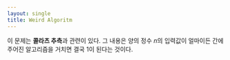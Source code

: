 ```yaml
---
layout: single
title: Weird Algoritm
---
```


이 문제는 **콜라츠 추측**과 관련이 있다. 그 내용은 양의 정수 $n$의 입력값이 얼마이든 간에 주어진 알고리즘을 거치면 결국 1이 된다는 것이다.


